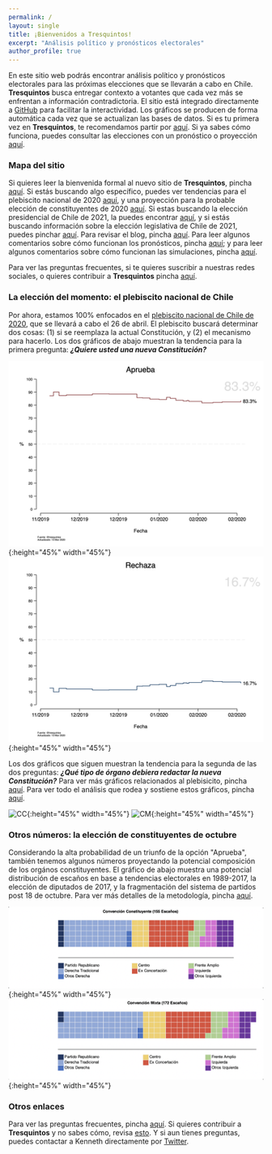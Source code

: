```yaml
---
permalink: /
layout: single
title: ¡Bienvenidos a Tresquintos!
excerpt: "Análisis político y pronósticos electorales"
author_profile: true
---
```


En este sitio web podrás encontrar análisis político y pronósticos electorales para las próximas elecciones que se llevarán a cabo en Chile. **Tresquintos** busca entregar contexto a votantes que cada vez más se enfrentan a información contradictoria. El sitio está integrado directamente a [GitHub](https://github.com/) para facilitar la interactividad. Los gráficos se producen de forma automática cada vez que se actualizan las bases de datos. Si es tu primera vez en **Tresquintos**, te recomendamos partir por [aquí](https://tresquintos.github.io/faq/). Si ya sabes cómo funciona, puedes consultar las elecciones con un pronóstico o proyección [aquí](https://tresquintos.github.io/elecciones/).


### Mapa del sitio

Si quieres leer la bienvenida formal al nuevo sitio de **Tresquintos**, pincha [aquí](https://tresquintos.github.io/posts/2020/03/bienvenidos/). Si estás buscando algo específico, puedes ver tendencias para el plebiscito nacional de 2020 [aquí](https://tresquintos.github.io/plebiscito2020/), y una proyección para la probable elección de constituyentes de 2020 [aquí](https://tresquintos.github.io/constituyentes2020/). Si estas buscando la elección presidencial de Chile de 2021, la puedes encontrar [aquí](https://tresquintos.github.io/presidenciales2021/), y si estás buscando información sobre la elección legislativa de Chile de 2021, puedes pinchar [aquí](https://tresquintos.github.io/legislativa2021/). Para revisar el blog, pincha [aquí](https://tresquintos.github.io/blog/). Para leer algunos comentarios sobre cómo funcionan los pronósticos, pincha [aquí](https://tresquintos.github.io/tsm/); y para leer algunos comentarios sobre cómo funcionan las simulaciones, pincha [aquí](https://tresquintos.github.io/sx/).

Para ver las preguntas frecuentes, si te quieres suscribir a nuestras redes sociales, o quieres contribuir a **Tresquintos** pincha [aquí](https://tresquintos.github.io/faq/).


### La elección del momento: el plebiscito nacional de Chile

Por ahora, estamos 100% enfocados en el [plebiscito nacional de Chile de 2020](https://es.wikipedia.org/wiki/Plebiscito_nacional_de_Chile_de_2020), que se llevará a cabo el 26 de abril. El plebiscito buscará determinar dos cosas: (1) si se reemplaza la actual Constitución, y (2) el mecanismo para hacerlo. Los dos gráficos de abajo muestran la tendencia para la primera pregunta: ***¿Quiere usted una nueva Constitución?***

![Aprueba](./images/ts_2020-1_Aprueba.png){:height="45%" width="45%"} ![Rechaza](./images/ts_2020-1_Rechaza.png){:height="45%" width="45%"}

Los dos gráficos que siguen muestran la tendencia para la segunda de las dos preguntas: ***¿Qué tipo de órgano debiera redactar la nueva Constitución?*** Para ver más gráficos relacionados al plebisicito, pincha [aquí](https://tresquintos.github.io/plebiscito2020/). Para ver todo el análisis que rodea y sostiene estos gráficos, pincha [aquí](https://tresquintos.github.io/tags/#plebiscito-nacional-2020).

![CC](/images/ts_2020-2_Convención%20Constituyente.png){:height="45%" width="45%"} ![CM](/images/ts_2020-2_Convención%20Mixta.png){:height="45%" width="45%"}


### Otros números: la elección de constituyentes de octubre

Considerando la alta probabilidad de un triunfo de la opción "Aprueba", también tenemos algunos números proyectando la potencial composición de los orgános constituyentes. El gráfico de abajo muestra una potencial distribución de escaños en base a tendencias electorales en 1989-2017, la elección de diputados de 2017, y la fragmentación del sistema de partidos post 18 de octubre. Para ver más detalles de la metodología, pincha [aquí](http://tresquintos.github.io/convención2020).

![cc](/images/cc.png){:height="45%" width="45%"} ![CM](/images/cm.png){:height="45%" width="45%"}


### Otros enlaces

Para ver las preguntas frecuentes, pincha [aquí](https://tresquintos.github.io/faq/). Si quieres contribuir a **Tresquintos** y no sabes cómo, revisa [esto](https://tresquintos.github.io/faq/). Y si aun tienes preguntas, puedes contactar a Kenneth directamente por [Twitter](https://www.twitter.com/kennethbunker).


<script type="text/javascript" src="//downloads.mailchimp.com/js/signup-forms/popup/unique-methods/embed.js" data-dojo-config="usePlainJson: true, isDebug: false"></script><script type="text/javascript">window.dojoRequire(["mojo/signup-forms/Loader"], function(L) { L.start({"baseUrl":"mc.us15.list-manage.com","uuid":"3a6f5773bbbc78ea5a0003f67","lid":"8c164eff0f","uniqueMethods":true}) })</script>

